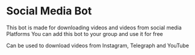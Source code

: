 # Social Media Bot
This bot is made for downloading videos and videos from social media Platforms
You can add this bot to your group and use it for free

Can be used to download videos from Instagram, Telegraph and YouTube

